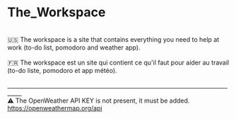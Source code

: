 # The_Workspace
<br>
🇺🇸 The workspace is a site that contains everything you need to help at work (to-do list, pomodoro and weather app).
<br>
<br>
🇫🇷 The workspace est un site qui contient ce qu'il faut pour aider au travail (to-do liste, pomodoro et app météo).
<br>
<br>
___________________________________________________________________________________
<br>
⚠️ The OpenWeather API KEY is not present, it must be added. <a href="https://openweathermap.org/api">https://openweathermap.org/api</a>
